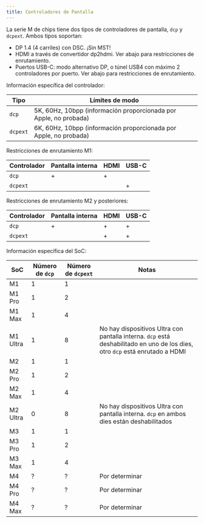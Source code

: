 ```yaml
---
title: Controladores de Pantalla
---
```


La serie M de chips tiene dos tipos de controladores de pantalla, `dcp` y `dcpext`. Ambos tipos soportan:
- DP 1.4 (4 carriles) con DSC. ¡Sin MST!
- HDMI a través de convertidor dp2hdmi. Ver abajo para restricciones de enrutamiento.
- Puertos USB-C: modo alternativo DP, o túnel USB4 con máximo 2 controladores por puerto. Ver abajo para restricciones de enrutamiento.

Información específica del controlador:

| Tipo | Límites de modo |
| - | - |
| `dcp` | 5K, 60Hz, 10bpp (información proporcionada por Apple, no probada) |
| `dcpext` | 6K, 60Hz, 10bpp (información proporcionada por Apple, no probada) |

Restricciones de enrutamiento M1:

| Controlador | Pantalla interna | HDMI | USB-C |
| - | - | - | - |
| `dcp` | + | + | |
| `dcpext` | | | + |

Restricciones de enrutamiento M2 y posteriores:

| Controlador | Pantalla interna | HDMI | USB-C |
| - | - | - | - |
| `dcp` | + | + | + |
| `dcpext` |  | + | + |

Información específica del SoC:

| SoC | Número de `dcp` | Número de `dcpext` | Notas |
| - | - | - | - |
| M1 | 1 | 1 | |
| M1 Pro | 1 | 2 | |
| M1 Max | 1 | 4 |
| M1 Ultra | 1 | 8 | No hay dispositivos Ultra con pantalla interna. `dcp` está deshabilitado en uno de los dies, otro `dcp` está enrutado a HDMI |
| M2 | 1 | 1
| M2 Pro | 1 | 2
| M2 Max | 1 | 4
| M2 Ultra | 0 | 8 | No hay dispositivos Ultra con pantalla interna. `dcp` en ambos dies están deshabilitados |
| M3 | 1 | 1 |
| M3 Pro | 1 | 2 |
| M3 Max | 1 | 4 |
| M4 | ? | ? | Por determinar |
| M4 Pro | ? | ? | Por determinar |
| M4 Max | ? | ? | Por determinar | 